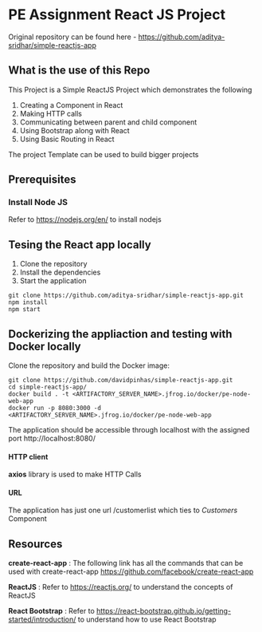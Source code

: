 # PE Assignment React JS Project
Original repository can be found here - https://github.com/aditya-sridhar/simple-reactjs-app
## What is the use of this Repo
This Project is a Simple ReactJS Project which demonstrates the following
1. Creating a Component in React
2. Making HTTP calls
3. Communicating between parent and child component
4. Using Bootstrap along with React
5. Using Basic Routing in React

The project Template can be used to build bigger projects

## Prerequisites

### Install Node JS
Refer to https://nodejs.org/en/ to install nodejs

## Tesing the React app locally
1. Clone the repository
2. Install the dependencies
3. Start the application

```
git clone https://github.com/aditya-sridhar/simple-reactjs-app.git
npm install
npm start
```

## Dockerizing the appliaction and testing with Docker locally
Clone the repository and build the Docker image:

```
git clone https://github.com/davidpinhas/simple-reactjs-app.git
cd simple-reactjs-app/
docker build . -t <ARTIFACTORY_SERVER_NAME>.jfrog.io/docker/pe-node-web-app
docker run -p 8080:3000 -d <ARTIFACTORY_SERVER_NAME>.jfrog.io/docker/pe-node-web-app
```

The application should be accessible through localhost with the assigned port http://localhost:8080/

#### HTTP client

**axios** library is used to make HTTP Calls

#### URL

The application has just one url /customerlist which ties to *Customers* Component

## Resources

**create-react-app** : The following link has all the commands that can be used with create-react-app
https://github.com/facebook/create-react-app

**ReactJS** : Refer to https://reactjs.org/ to understand the concepts of ReactJS

**React Bootstrap** : Refer to https://react-bootstrap.github.io/getting-started/introduction/ to understand how to use React Bootstrap

